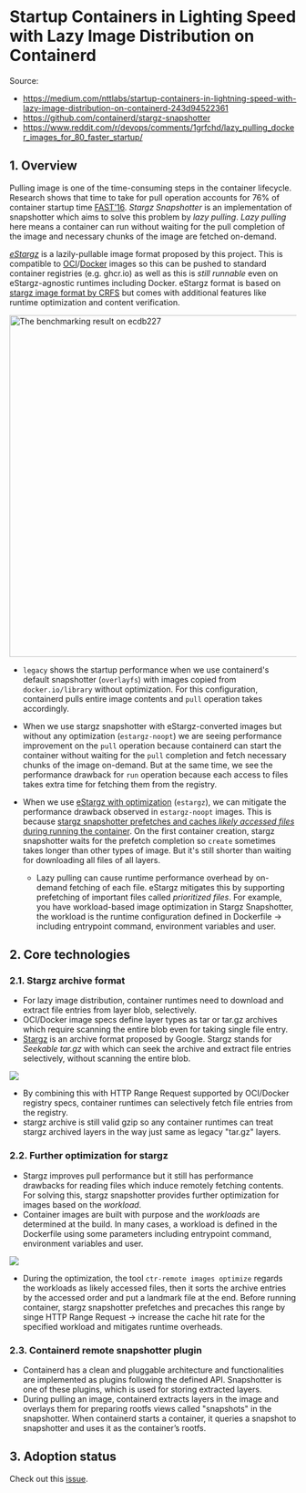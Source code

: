 # Startup Containers in Lighting Speed with Lazy Image Distribution on Containerd

Source:

- <https://medium.com/nttlabs/startup-containers-in-lightning-speed-with-lazy-image-distribution-on-containerd-243d94522361>
- <https://github.com/containerd/stargz-snapshotter>
- <https://www.reddit.com/r/devops/comments/1grfchd/lazy_pulling_docker_images_for_80_faster_startup/>

## 1. Overview

Pulling image is one of the time-consuming steps in the container lifecycle. Research shows that time to take for pull operation accounts for 76% of container startup time [FAST'16](https://www.usenix.org/node/194431). _Stargz Snapshotter_ is an implementation of snapshotter which aims to solve this problem by _lazy pulling_. _Lazy pulling_ here means a container can run without waiting for the pull completion of the image and necessary chunks of the image are fetched on-demand.

[_eStargz_](/docs/stargz-estargz.md) is a lazily-pullable image format proposed by this project.
This is compatible to [OCI](https://github.com/opencontainers/image-spec/)/[Docker](https://github.com/moby/moby/blob/master/image/spec/v1.2.md) images so this can be pushed to standard container registries (e.g. ghcr.io) as well as this is _still runnable_ even on eStargz-agnostic runtimes including Docker.
eStargz format is based on [stargz image format by CRFS](https://github.com/google/crfs) but comes with additional features like runtime optimization and content verification.

<img src="https://github.com/containerd/stargz-snapshotter/blob/main/docs/images/benchmarking-result-ecdb227.png" width="600" alt="The benchmarking result on ecdb227">

- `legacy` shows the startup performance when we use containerd's default snapshotter (`overlayfs`) with images copied from `docker.io/library` without optimization.
  For this configuration, containerd pulls entire image contents and `pull` operation takes accordingly.
- When we use stargz snapshotter with eStargz-converted images but without any optimization (`estargz-noopt`) we are seeing performance improvement on the `pull` operation because containerd can start the container without waiting for the `pull` completion and fetch necessary chunks of the image on-demand. But at the same time, we see the performance drawback for `run` operation because each access to files takes extra time for fetching them from the registry.
- When we use [eStargz with optimization](https://github.com/containerd/stargz-snapshotter/blob/main/docs/ctr-remote.md) (`estargz`), we can mitigate the performance drawback observed in `estargz-noopt` images.
  This is because [stargz snapshotter prefetches and caches _likely accessed files_ during running the container](https://github.com/containerd/stargz-snapshotter/blob/main/docs/stargz-estargz.md). On the first container creation, stargz snapshotter waits for the prefetch completion so `create` sometimes takes longer than other types of image. But it's still shorter than waiting for downloading all files of all layers.

  - Lazy pulling can cause runtime performance overhead by on-demand fetching of each file. eStargz mitigates this by supporting prefetching of important files called _prioritized files_. For example, you have workload-based image optimization in Stargz Snapshotter, the workload is the runtime configuration defined in Dockerfile -> including entrypoint command, environment variables and user.

## 2. Core technologies

### 2.1. Stargz archive format

- For lazy image distribution, container runtimes need to download and extract file entries from layer blob, selectively.
- OCI/Docker image specs define layer types as tar or tar.gz archives which require scanning the entire blob even for taking single file entry.
- [Stargz](https://github.com/google/crfs) is an archive format proposed by Google. Stargz stands for _Seekable tar.gz_ with which can seek the archive and extract file entries selectively, without scanning the entire blob.

![](https://miro.medium.com/v2/resize:fit:720/format:webp/1*aba_56ZY6N-3Y-JuIwllpg.png)

- By combining this with HTTP Range Request supported by OCI/Docker registry specs, container runtimes can selectively fetch file entries from the registry.
- stargz archive is still valid gzip so any container runtimes can treat stargz archived layers in the way just same as legacy "tar.gz" layers.

### 2.2. Further optimization for stargz

- Stargz improves pull performance but it still has performance drawbacks for reading files which induce remotely fetching contents. For solving this, stargz snapshotter provides further optimization for images based on the _workload_.
- Container images are built with purpose and the _workloads_ are determined at the build. In many cases, a workload is defined in the Dockerfile using some parameters including entrypoint command, environment variables and user.

![](https://miro.medium.com/v2/resize:fit:720/format:webp/1*mfr9bginI0ZenVqSgudlUw.png)

- During the optimization, the tool `ctr-remote images optimize` regards the workloads as likely accessed files, then it sorts the archive entries by the accessed order and put a landmark file at the end. Before running container, stargz snapshotter prefetches and precaches this range by singe HTTP Range Request -> increase the cache hit rate for the specified workload and mitigates runtime overheads.

### 2.3. Containerd remote snapshotter plugin

- Containerd has a clean and pluggable architecture and functionalities are implemented as plugins following the defined API. Snapshotter is one of these plugins, which is used for storing extracted layers.
- During pulling an image, containerd extracts layers in the image and overlays them for preparing rootfs views called "snapshots" in the snapshotter. When containerd starts a container, it queries a snapshot to snapshotter and uses it as the container’s rootfs.

## 3. Adoption status

Check out this [issue](https://github.com/containerd/stargz-snapshotter/issues/258).
